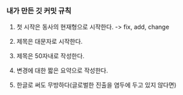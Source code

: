 ### 내가 만든 깃 커밋 규칙

1. 첫 시작은 동사의 현재형으로 시작한다. -> fix, add, change

1. 제목은 대문자로 시작한다.

1. 제목은 50자내로 작성한다.

1. 변경에 대한 짧은 요약으로 작성한다.

1. 한글로 써도 무방하다(글로벌한 진출을 염두에 두고 있지 않다면)
